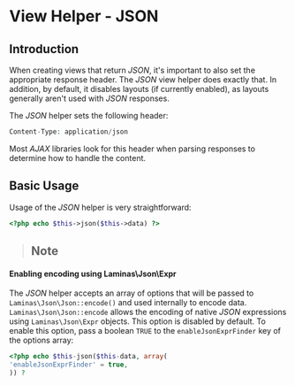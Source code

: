 # View Helper - JSON

## Introduction

When creating views that return *JSON*, it's important to also set the appropriate response header.
The *JSON* view helper does exactly that. In addition, by default, it disables layouts (if currently
enabled), as layouts generally aren't used with *JSON* responses.

The *JSON* helper sets the following header:

```php
Content-Type: application/json
```

Most *AJAX* libraries look for this header when parsing responses to determine how to handle the
content.

## Basic Usage

Usage of the *JSON* helper is very straightforward:

```php
<?php echo $this->json($this->data) ?>
```

> ## Note
#### Enabling encoding using Laminas\\Json\\Expr
The *JSON* helper accepts an array of options that will be passed to `Laminas\Json\Json::encode()` and
used internally to encode data.
`Laminas\Json\Json::encode` allows the encoding of native *JSON* expressions using `Laminas\Json\Expr`
objects. This option is disabled by default. To enable this option, pass a boolean `TRUE` to the
`enableJsonExprFinder` key of the options array:
```php
<?php echo $this-json($this-data, array(
'enableJsonExprFinder' = true,
)) ?
```
